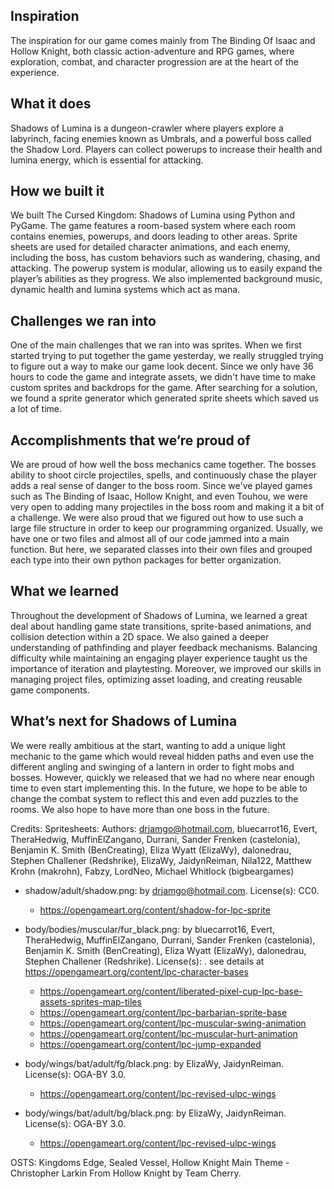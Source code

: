 ## Inspiration

The inspiration for our game comes mainly from The Binding Of Isaac and Hollow Knight, both classic action-adventure and RPG games, where exploration, combat, and character progression are at the heart of the experience. 

## What it does

Shadows of Lumina is a dungeon-crawler where players explore a labyrinch, facing enemies known as Umbrals, and a powerful boss called the Shadow Lord. Players can collect powerups to increase their health and lumina energy, which is essential for attacking. 

## How we built it

We built The Cursed Kingdom: Shadows of Lumina using Python and PyGame. The game features a room-based system where each room contains enemies, powerups, and doors leading to other areas. Sprite sheets are used for detailed character animations, and each enemy, including the boss, has custom behaviors such as wandering, chasing, and attacking. The powerup system is modular, allowing us to easily expand the player’s abilities as they progress. We also implemented background music, dynamic health and lumina systems which act as mana.

## Challenges we ran into

One of the main challenges that we ran into was sprites. When we first started trying to put together the game yesterday, we really struggled trying to figure out a way to make our game look decent. Since we only have 36 hours to code the game and integrate assets, we didn't have time to make custom sprites and backdrops for the game. After searching for a solution, we found a sprite generator which generated sprite sheets which saved us a lot of time.

## Accomplishments that we’re proud of

We are proud of how well the boss mechanics came together. The bosses ability to shoot circle projectiles, spells, and continuously chase the player adds a real sense of danger to the boss room. Since we've played games such as The Binding of Isaac, Hollow Knight, and even Touhou, we were very open to adding many projectiles in the boss room and making it a bit of a challenge. We were also proud that we figured out how to use such a large file structure in order to keep our programming organized. Usually, we have one or two files and almost all of our code jammed into a main function. But here, we separated classes into their own files and grouped each type into their own python packages for better organization.

## What we learned

Throughout the development of Shadows of Lumina, we learned a great deal about handling game state transitions, sprite-based animations, and collision detection within a 2D space. We also gained a deeper understanding of pathfinding and player feedback mechanisms. Balancing difficulty while maintaining an engaging player experience taught us the importance of iteration and playtesting. Moreover, we improved our skills in managing project files, optimizing asset loading, and creating reusable game components.

## What’s next for Shadows of Lumina

We were really ambitious at the start, wanting to add a unique light mechanic to the game which would reveal hidden paths and even use the different angling and swinging of a lantern in order to fight mobs and bosses. However, quickly we released that we had no where near enough time to even start implementing this. In the future, we hope to be able to change the combat system to reflect this and even add puzzles to the rooms. We also hope to have more than one boss in the future.


Credits: 
Spritesheets:
Authors: drjamgo@hotmail.com, bluecarrot16, Evert, TheraHedwig, MuffinElZangano, Durrani, Sander Frenken (castelonia), Benjamin K. Smith (BenCreating), Eliza Wyatt (ElizaWy), dalonedrau, Stephen Challener (Redshrike), ElizaWy, JaidynReiman, Nila122, Matthew Krohn (makrohn), Fabzy, LordNeo, Michael Whitlock (bigbeargames)

- shadow/adult/shadow.png: by drjamgo@hotmail.com. License(s): CC0. 
    - https://opengameart.org/content/shadow-for-lpc-sprite

- body/bodies/muscular/fur_black.png: by bluecarrot16, Evert, TheraHedwig, MuffinElZangano, Durrani, Sander Frenken (castelonia), Benjamin K. Smith (BenCreating), Eliza Wyatt (ElizaWy), dalonedrau, Stephen Challener (Redshrike). License(s): . see details at https://opengameart.org/content/lpc-character-bases
    - https://opengameart.org/content/liberated-pixel-cup-lpc-base-assets-sprites-map-tiles
    - https://opengameart.org/content/lpc-barbarian-sprite-base
    - https://opengameart.org/content/lpc-muscular-swing-animation
    - https://opengameart.org/content/lpc-muscular-hurt-animation
    - https://opengameart.org/content/lpc-jump-expanded

- body/wings/bat/adult/fg/black.png: by ElizaWy, JaidynReiman. License(s): OGA-BY 3.0. 
    - https://opengameart.org/content/lpc-revised-ulpc-wings

- body/wings/bat/adult/bg/black.png: by ElizaWy, JaidynReiman. License(s): OGA-BY 3.0. 
    - https://opengameart.org/content/lpc-revised-ulpc-wings

OSTS:
Kingdoms Edge, Sealed Vessel, Hollow Knight Main Theme - Christopher Larkin
From Hollow Knight by Team Cherry.
